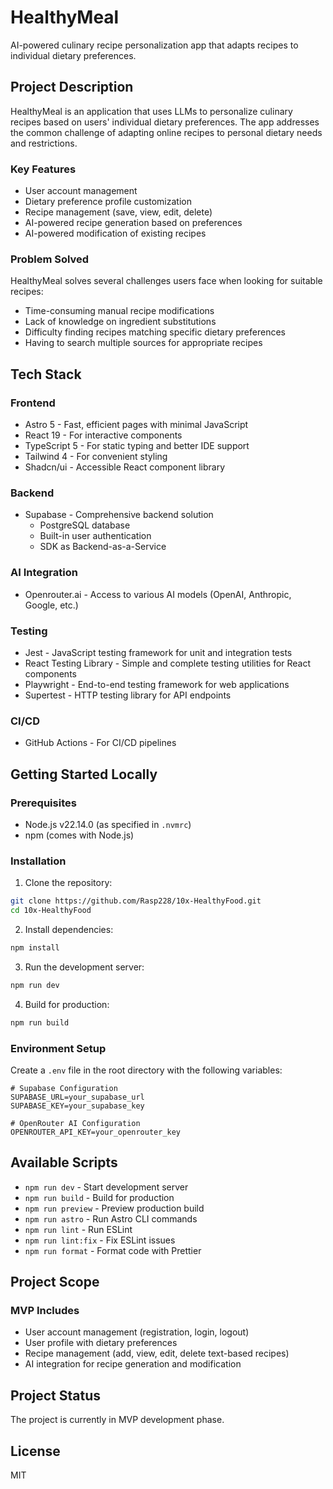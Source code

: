 # HealthyMeal

AI-powered culinary recipe personalization app that adapts recipes to individual dietary preferences.

## Project Description

HealthyMeal is an application that uses LLMs to personalize culinary recipes based on users' individual dietary preferences. The app addresses the common challenge of adapting online recipes to personal dietary needs and restrictions.

### Key Features

- User account management
- Dietary preference profile customization
- Recipe management (save, view, edit, delete)
- AI-powered recipe generation based on preferences
- AI-powered modification of existing recipes

### Problem Solved

HealthyMeal solves several challenges users face when looking for suitable recipes:

- Time-consuming manual recipe modifications
- Lack of knowledge on ingredient substitutions
- Difficulty finding recipes matching specific dietary preferences
- Having to search multiple sources for appropriate recipes

## Tech Stack

### Frontend

- Astro 5 - Fast, efficient pages with minimal JavaScript
- React 19 - For interactive components
- TypeScript 5 - For static typing and better IDE support
- Tailwind 4 - For convenient styling
- Shadcn/ui - Accessible React component library

### Backend

- Supabase - Comprehensive backend solution
  - PostgreSQL database
  - Built-in user authentication
  - SDK as Backend-as-a-Service

### AI Integration

- Openrouter.ai - Access to various AI models (OpenAI, Anthropic, Google, etc.)

### Testing

- Jest - JavaScript testing framework for unit and integration tests
- React Testing Library - Simple and complete testing utilities for React components
- Playwright - End-to-end testing framework for web applications
- Supertest - HTTP testing library for API endpoints

### CI/CD

- GitHub Actions - For CI/CD pipelines

## Getting Started Locally

### Prerequisites

- Node.js v22.14.0 (as specified in `.nvmrc`)
- npm (comes with Node.js)

### Installation

1. Clone the repository:

```bash
git clone https://github.com/Rasp228/10x-HealthyFood.git
cd 10x-HealthyFood
```

2. Install dependencies:

```bash
npm install
```

3. Run the development server:

```bash
npm run dev
```

4. Build for production:

```bash
npm run build
```

### Environment Setup

Create a `.env` file in the root directory with the following variables:

```
# Supabase Configuration
SUPABASE_URL=your_supabase_url
SUPABASE_KEY=your_supabase_key

# OpenRouter AI Configuration
OPENROUTER_API_KEY=your_openrouter_key
```

## Available Scripts

- `npm run dev` - Start development server
- `npm run build` - Build for production
- `npm run preview` - Preview production build
- `npm run astro` - Run Astro CLI commands
- `npm run lint` - Run ESLint
- `npm run lint:fix` - Fix ESLint issues
- `npm run format` - Format code with Prettier

## Project Scope

### MVP Includes

- User account management (registration, login, logout)
- User profile with dietary preferences
- Recipe management (add, view, edit, delete text-based recipes)
- AI integration for recipe generation and modification

## Project Status

The project is currently in MVP development phase.

## License

MIT
